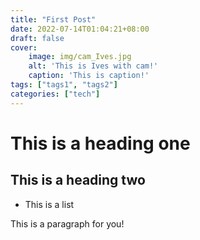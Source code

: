 ```yaml
---
title: "First Post"
date: 2022-07-14T01:04:21+08:00
draft: false
cover: 
    image: img/cam_Ives.jpg
    alt: 'This is Ives with cam!'
    caption: 'This is caption!'
tags: ["tags1", "tags2"]
categories: ["tech"]
---
```


# This is a heading one
## This is a heading two
- This is a list

This is a paragraph for you!
